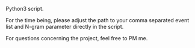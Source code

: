 Python3 script.

For the time being, please adjust the path to your comma separated event list and N-gram parameter directly in the script.

For questions concerning the project, feel free to PM me.
